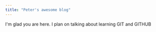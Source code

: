 ```yaml
---
title: "Peter's awesome blog"
---
```


I'm glad you are here. I plan on talking about learning GIT and GITHUB
